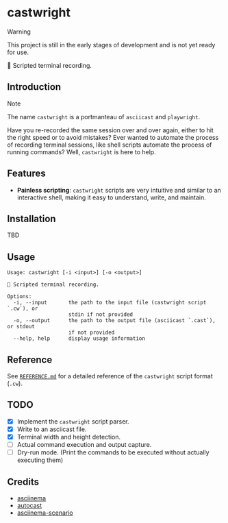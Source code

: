 # castwright

> [!WARNING]
> This project is still in the early stages of development and is not yet ready for use.

🎥 Scripted terminal recording.

## Introduction

> [!NOTE]
> The name `castwright` is a portmanteau of `asciicast` and `playwright`.

Have you re-recorded the same session over and over again, either to hit the right speed or to avoid mistakes? Ever wanted to automate the process of recording terminal sessions, like shell scripts automate the process of running commands? Well, `castwright` is here to help.

## Features

- **Painless scripting**: `castwright` scripts are very intuitive and similar to an interactive shell, making it easy to understand, write, and maintain.

## Installation

TBD

## Usage

```shell
Usage: castwright [-i <input>] [-o <output>]

🎥 Scripted terminal recording.

Options:
  -i, --input       the path to the input file (castwright script `.cw`), or
                    stdin if not provided
  -o, --output      the path to the output file (asciicast `.cast`), or stdout
                    if not provided
  --help, help      display usage information
```

## Reference

See [`REFERENCE.md`](./REFERENCE.md) for a detailed reference of the `castwright` script format (`.cw`).

## TODO

- [x] Implement the `castwright` script parser.
- [x] Write to an asciicast file.
- [x] Terminal width and height detection.
- [ ] Actual command execution and output capture.
- [ ] Dry-run mode. (Print the commands to be executed without actually executing them)

## Credits

- [asciinema](https://asciinema.org)
- [autocast](https://github.com/k9withabone/autocast)
- [asciinema-scenario](https://github.com/garbas/asciinema-scenario)
